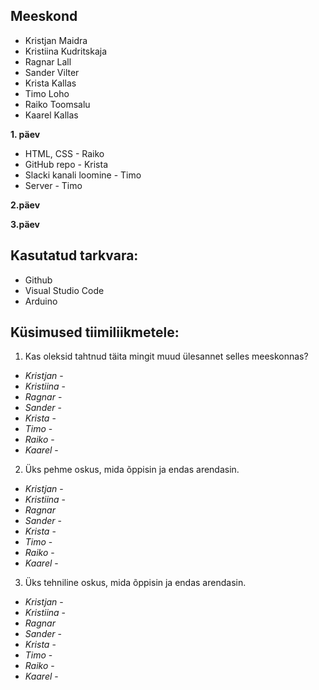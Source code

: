 ## Meeskond
- Kristjan Maidra
- Kristiina Kudritskaja
- Ragnar Lall
- Sander Vilter
- Krista Kallas
- Timo Loho
- Raiko Toomsalu
- Kaarel Kallas

**1. päev**

- HTML, CSS - Raiko
- GitHub repo - Krista
- Slacki kanali loomine - Timo
- Server - Timo

**2.päev**


**3.päev**


## Kasutatud tarkvara:
- Github
- Visual Studio Code
- Arduino

## Küsimused tiimiliikmetele: 
1. Kas oleksid tahtnud täita mingit muud ülesannet selles meeskonnas?
* _Kristjan_ -
* _Kristiina_ -
* _Ragnar_ -
* _Sander_ -
* _Krista_ -
* _Timo_ -
* _Raiko_ -
* _Kaarel_ -
   
2. Üks pehme oskus, mida õppisin ja endas arendasin.
* _Kristjan_ -
* _Kristiina_ -
* _Ragnar_
* _Sander_ -
* _Krista_ -
* _Timo_ -
* _Raiko_ -
* _Kaarel_ -

3. Üks tehniline oskus, mida õppisin ja endas arendasin.
* _Kristjan_ -
* _Kristiina_ -
* _Ragnar_
* _Sander_ -
* _Krista_ -
* _Timo_ -
* _Raiko_ -
* _Kaarel_ -
